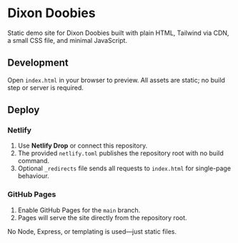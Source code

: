 # Dixon Doobies

Static demo site for Dixon Doobies built with plain HTML, Tailwind via CDN, a small CSS file, and minimal JavaScript.

## Development

Open `index.html` in your browser to preview. All assets are static; no build step or server is required.

## Deploy

### Netlify
1. Use **Netlify Drop** or connect this repository.
2. The provided `netlify.toml` publishes the repository root with no build command.
3. Optional `_redirects` file sends all requests to `index.html` for single-page behaviour.

### GitHub Pages
1. Enable GitHub Pages for the `main` branch.
2. Pages will serve the site directly from the repository root.

No Node, Express, or templating is used—just static files.
